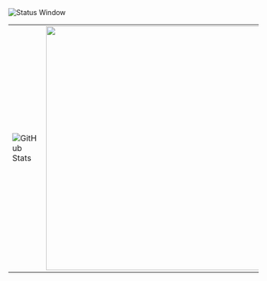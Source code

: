 <img src="https://github.com/user-attachments/assets/8f9f0453-d45a-4c51-8db0-aa96a29f6554" alt="Status Window"/>



<table>
  <tr>
    <td>
      <img src="https://github-readme-stats.vercel.app/api/top-langs/?username=EbadShelby&theme=github_dark&hide_border=false&include_all_commits=true&count_private=true&layout=compact" alt="GitHub Stats" />
    </td>
    <td>
      <img src="https://github.com/user-attachments/assets/35edf0d0-f6d0-4e9a-8b36-7a16a3852d70" width="492" />
    </td>
  </tr>
</table>

